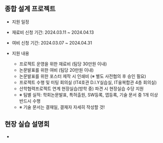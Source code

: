 ## 종합 설계 프로젝트
   
- 지원 일정
     
 + 재료비 신청 기간: 2024.03.11 ~ 2024.04.13
   
  * 여비 신청 기간: 2024.03.07 ~ 2024.04.31
    
- 지원 내용
     
  + 프로젝트 운영을 위한 재료비 (팀당 30만원 이내)
  + 논문발표를 위한 여비 (팀당 20만원 이내)
  + 논문발표를 위한 포스터 제작 시 인쇄비 (※ 별도 사전협의 후 승인 필요)
  + 프로젝트 수행 및 미팅 회의실 (IT4호관 D.I.Y실습실, IT융복합관 4층 회의실)
  + 산학협력프로젝트 연계 현장실습(방학 중) 파견 시 현장실습 수당 지원
  + ※ 팀별 실적: 학회논문발표, 특허출원, SW등록, 앱등록, 기술 문서 중 1개 이상 반드시 수행
  + ※ 기술 문서는 결재일, 결재자 자세히 작성할 것!
     
## 현장 실습 설명회
 
 - 

